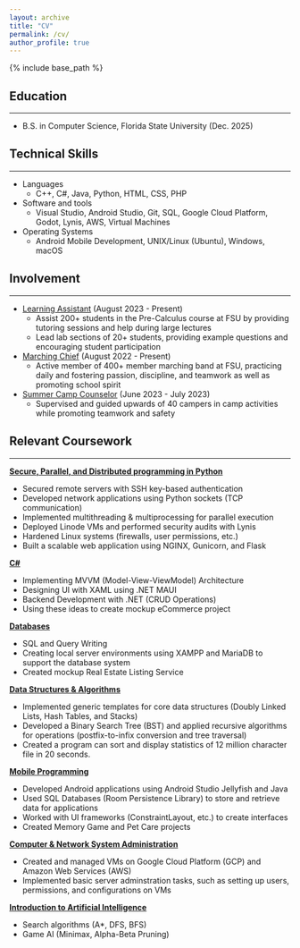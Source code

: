 ```yaml
---
layout: archive
title: "CV"
permalink: /cv/
author_profile: true
---
```


{% include base_path %}

## Education

---

* B.S. in Computer Science, Florida State University (Dec. 2025)

## Technical Skills

---

* Languages
  * C++, C#, Java, Python, HTML, CSS, PHP
* Software and tools
  * Visual Studio, Android Studio, Git, SQL, Google Cloud Platform, Godot, Lynis, AWS, Virtual Machines
* Operating Systems
  * Android Mobile Development, UNIX/Linux (Ubuntu), Windows, macOS
  
## Involvement

---

* <ins>Learning Assistant</ins> (August 2023 - Present)
  * Assist 200+ students in the Pre-Calculus course at FSU by providing tutoring sessions and help during large lectures
  * Lead lab sections of 20+ students, providing example questions and encouraging student participation
* <ins>Marching Chief</ins> (August 2022 - Present)
  * Active member of 400+ member marching band at FSU, practicing daily and fostering passion, discipline, and teamwork as well as promoting school spirit
* <ins>Summer Camp Counselor</ins> (June 2023 - July 2023)
  * Supervised and guided upwards of 40 campers in camp activities while promoting teamwork and safety

## Relevant Coursework

---

<ins>**Secure, Parallel, and Distributed programming in Python**</ins>

  * Secured remote servers with SSH key-based authentication
  * Developed network applications using Python sockets (TCP communication)
  * Implemented multithreading & multiprocessing for parallel execution
  * Deployed Linode VMs and performed security audits with Lynis
  * Hardened Linux systems (firewalls, user permissions, etc.)
  * Built a scalable web application using NGINX, Gunicorn, and Flask

<ins>**C#**</ins>

  * Implementing MVVM (Model-View-ViewModel) Architecture
  * Designing UI with XAML using .NET MAUI
  * Backend Development with .NET (CRUD Operations)
  * Using these ideas to create mockup eCommerce project

<ins>**Databases**</ins>

  * SQL and Query Writing
  * Creating local server environments using XAMPP and MariaDB to support the database system
  * Created mockup Real Estate Listing Service

<ins>**Data Structures & Algorithms**</ins>

  * Implemented generic templates for core data structures (Doubly Linked Lists, Hash Tables, and Stacks)
  * Developed a Binary Search Tree (BST) and applied recursive algorithms for operations (postfix-to-infix conversion and tree traversal)
  * Created a program can sort and display statistics of 12 million character file in 20 seconds.

<ins>**Mobile Programming**</ins>

  * Developed Android applications using Android Studio Jellyfish and Java
  * Used SQL Databases (Room Persistence Library) to store and retrieve data for applications
  * Worked with UI frameworks (ConstraintLayout, etc.) to create interfaces
  * Created Memory Game and Pet Care projects

<ins>**Computer & Network System Administration**</ins>

  * Created and managed VMs on Google Cloud Platform (GCP) and Amazon Web Services (AWS)
  * Implemented basic server adminstration tasks, such as setting up users, permissions, and configurations on VMs

<ins>**Introduction to Artificial Intelligence**</ins>

  * Search algorithms (A*, DFS, BFS)
  * Game AI (Minimax, Alpha-Beta Pruning)